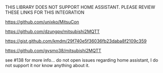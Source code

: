 THIS LIBRARY DOES NOT SUPPORT HOME ASSISTANT. 
PLEASE REVIEW THESE LINKS FOR THIS INTEGRATION


https://github.com/unixko/MitsuCon 

https://github.com/dzungpv/mitsubishi2MQTT

https://gist.github.com/kmdm/29f740e5f36036fb23daba8f2109c359

https://github.com/gysmo38/mitsubishi2MQTT


see #138 for more info... do not open issues regarding home assistant, I do not support it nor know anything about it.

